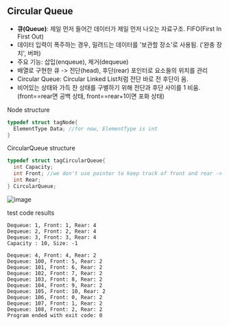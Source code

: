 ## Circular Queue

* **큐(Queue)**: 제일 먼저 들어간 데이터가 제일 먼저 나오는 자료구조. FIFO(First In First Out)
* 데이터 입력이 폭주하는 경우, 밀려드는 데이터를 '보관할 장소'로 사용됨. ('완충 장치', 버퍼)
* 주요 기능: 삽입(enqueue), 제거(dequeue)
* 배열로 구현한 큐 -> 전단(head), 후단(rear) 포인터로 요소들의 위치를 관리
* Circular Queue: Circular Linked List처럼 전단 바로 전 후단이 옴. 
* 비어있는 상태와 가득 찬 상태를 구별하기 위해 전단과 후단 사이를 1 비움. (front==rear면 공백 상태, front==rear+1이면 포화 상태)

Node structure
```C
typedef struct tagNode{
  ElementType Data; //for now, ElementType is int
}
```

CircularQueue structure
```C
typedef struct tagCircularQueue{
  int Capacity;
  int Front; //we don't use pointer to keep track of front and rear -> faster than linked queue
  int Rear;
} CircularQueue;
```


![image](https://user-images.githubusercontent.com/22133824/143689174-bf863b5a-a450-4ca6-9833-0185a57be7fa.png)


test code results
```
Dequeue: 1, Front: 1, Rear: 4
Dequeue: 2, Front: 2, Rear: 4
Dequeue: 3, Front: 3, Rear: 4
Capacity : 10, Size: -1

Dequeue: 4, Front: 4, Rear: 2
Dequeue: 100, Front: 5, Rear: 2
Dequeue: 101, Front: 6, Rear: 2
Dequeue: 102, Front: 7, Rear: 2
Dequeue: 103, Front: 8, Rear: 2
Dequeue: 104, Front: 9, Rear: 2
Dequeue: 105, Front: 10, Rear: 2
Dequeue: 106, Front: 0, Rear: 2
Dequeue: 107, Front: 1, Rear: 2
Dequeue: 108, Front: 2, Rear: 2
Program ended with exit code: 0
```

